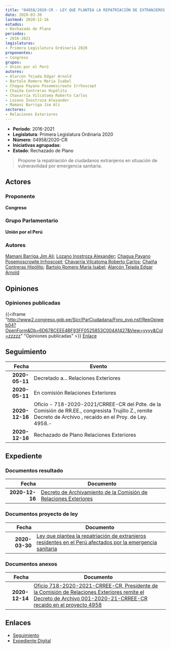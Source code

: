 ```yaml
---
title: "04958/2020-CR - LEY QUE PLANTEA LA REPATRIACIÓN DE EXTRANJEROS RESIDENTES EN EL PERÚ AFECTADOS POR LA EMERGENCIA SANITARIA"
date: 2020-03-30
lastmod: 2020-12-16
estados:
- Rechazado de Plano
periodos:
- 2016-2021
legislaturas:
- Primera Legislatura Ordinaria 2020
proponentes:
- Congreso
grupos:
- Unión por el Perú
autores:
- Alarcón Tejada Edgar Arnold
- Bartolo Romero María Isabel
- Chagua Payano Posemoscrowte Irrhoscopt
- Chaiña Contreras Hipólito
- Chavarría Vilcatoma Roberto Carlos
- Lozano Inostroza Alexander
- Mamani Barriga Jim Ali
sectores:
- Relaciones Exteriores
---
```

- **Periodo**: 2016-2021
- **Legislatura**: Primera Legislatura Ordinaria 2020
- **Número**: 04958/2020-CR
- **Iniciativas agrupadas**: 
- **Estado**: Rechazado de Plano

> Propone la repatriación de ciudadanos extranjeros en situación de vulneravilidad por emergencia sanitaria.


## Actores

### Proponente

**Congreso**

### Grupo Parlamentario

**Unión por el Perú**

### Autores

[Mamani Barriga Jim Ali](mailto:mailto:jmamani@congreso.gob.pe); [Lozano Inostroza Alexander](mailto:mailto:alozano@congreso.gob.pe); [Chagua Payano Posemoscrowte Irrhoscopt](mailto:mailto:pchagua@congreso.gob.pe); [Chavarría Vilcatoma Roberto Carlos](mailto:mailto:rchavarria@congreso.gob.pe); [Chaiña Contreras Hipólito](mailto:mailto:hchaina@congreso.gob.pe); [Bartolo Romero María Isabel](mailto:mailto:mbartolo@congreso.gob.pe); [Alarcón Tejada Edgar Arnold](mailto:mailto:ealarcont@congreso.gob.pe)

## Opiniones

### Opiniones publicadas

{{<iframe "http://www2.congreso.gob.pe/Sicr/ParCiudadana/Foro_pvp.nsf/RepOpiweb04?OpenForm&Db=6D67BCEEE4BF93FF0525853C004A1427&View=yyyy&Col=zzzzz" "Opiniones publicadas" >}}
[Enlace](http://www2.congreso.gob.pe/Sicr/ParCiudadana/Foro_pvp.nsf/RepOpiweb04?OpenForm&Db=6D67BCEEE4BF93FF0525853C004A1427&View=yyyy&Col=zzzzz)


## Seguimiento

| Fecha | Evento |
|------:|--------|
| **2020-05-11** | Decretado a... Relaciones Exteriores |
| **2020-05-11** | En comisión Relaciones Exteriores |
| **2020-12-16** | Oficio - 718-2020-2021/CRREE-CR del Pdte. de la Comisión de RR.EE., congresista Trujillo Z., remite Decreto de Archivo , recaído en el Proy. de Ley. 4958.- |
| **2020-12-16** | Rechazado de Plano Relaciones Exteriores |

## Expediente

### Documentos resultado

| Fecha | Documento |
|------:|-----------|
| **2020-12-16** | [Decreto de Archivamiento de la Comisión de Relaciones Exteriores](http://www.leyes.congreso.gob.pe/Documentos/2016_2021/ADLP/Normas_Legales/31018-LEY.pdf) |

### Documentos proyecto de ley

| Fecha | Documento |
|------:|-----------|
| **2020-03-30** | [Ley que plantea la repatriación de extranjeros residentes en el Perú afectados por la emergencia sanitaria](http://www.leyes.congreso.gob.pe/Documentos/2016_2021/Proyectos_de_Ley_y_de_Resoluciones_Legislativas/PL04958_20200330.pdf) |

### Documentos anexos

| Fecha | Documento |
|------:|-----------|
| **2020-12-14** | [Oficio 718-2020-2021-CRREE-CR, Presidente de la Comisión de Relaciones Exteriores remite el Decreto de Archivo 001-2020-21-CRREE-CR recaído en el proyecto 4958](http://www.leyes.congreso.gob.pe/Documentos/2016_2021/Oficios/Comisiones_Ordinarias/OFICIO-718-2020-2021-CRREE-CR.pdf) |

## Enlaces

- [Seguimiento](http://www2.congreso.gob.pe/Sicr/TraDocEstProc/CLProLey2016.nsf/f7fff46988ca05b1052578e100829cc7/354fbef01d43c5310525853c0058331c?OpenDocument)
- [Expediente Digital](http://www2.congreso.gob.pe/Sicr/TraDocEstProc/Expvirt_2011.nsf/visbusqptramdoc1621/04958?opendocument)

